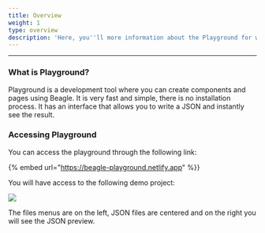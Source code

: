 ```yaml
---
title: Overview
weight: 1
type: overview
description: 'Here, you''ll more information about the Playground for web.'
---
```


---

### What is Playground? 

Playground is a development tool where you can create components and pages using Beagle. It is very fast and simple, there is no installation process. It has an interface that allows you to write a JSON and instantly see the result.

### Accessing **Playground**

You can access the playground through the following link: 

{% embed url="https://beagle-playground.netlify.app" %}}

You will have access to the following demo project: 

![](/shared/image%20%2827%29.png)

The files menus are on the left, JSON files are centered and on the right you will see the JSON preview.
